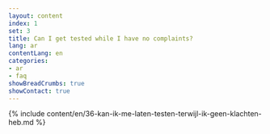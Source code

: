 ```yaml
---
layout: content
index: 1
set: 3
title: Can I get tested while I have no complaints?
lang: ar
contentLang: en
categories:
- ar
- faq
showBreadCrumbs: true
showContact: true
---
```

{% include content/en/36-kan-ik-me-laten-testen-terwijl-ik-geen-klachten-heb.md %}
